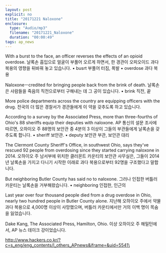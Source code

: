 ```yaml
---
layout: post
explicit: no
title: "20171221 Naloxone"
enclosure:
  type: "Audio/mp3"
  filename: "20171221_Naloxone"
  duration: "00:00:49"
tags: ap_news
---
```


With a burst to the face, an officer reverses the effects of an opioid overdose.
날록손 흡입으로 얼굴이 부풀어 오르게 하면서, 한 경관이 오피오이드 과다 복용의 영향을 뒤바꿔 놓고 있습니다.
• busrt 부풀어 터짐, 폭발
• overdose 과다 복용


Naloxoneㅡcredited for bringing people back from the brink of death.
날록손은 사람들을 죽음의 직전으로부터 구해내는 데 그 공이 있습니다.
• brink 직전, 끝



More police departments across the country are equipping officers with the drug.
전국의 더 많은 경찰서가 경관들에게 이 약을 갖추도록 하고 있습니다.


According to a survey by the Associated Press, more than three-fourths of Ohio's 88 sheriffs equip their deputies with naloxone.
AP 통신의 설문 조사에 따르면, 오하이오 주 88명의 보안관 중 4분의 3 이상이 그들의 부관들에게 날록손을 갖추도록 합니다.
• sheriff 보안관.
• deputy 보안관 부관, 보안관 대리



The Clermont County Sheriff's Office, in southwest Ohio, says they've rescued 92 people from overdosing since they started carrying naloxone in 2014.
오하이오 주 남서부에 위치한 클러몬트 카운티의 보안관 사무실은, 그들이 2014년 날록손을 가지고 다니기 시작한 이래로 과다 복용으로부터 92명을 구조했다고 말합니다.



But neighboring Butler County has said no to naloxone.
그러나 인접한 버틀러 카운티는 날록손을 거부해왔습니다.
• neighboring 인접한, 인근의


Last year over four thousand people died from a drug overdose in Ohio, nearly two hundred people in Butler County alone.
지난해 오하이오 주에서 약물 과다 복용으로 4,000명 이상이 사망했으며, 버틀러 카운티에서만 거의 이백 명이 목숨을 잃었습니다.



Dake Kang, The Associated Press, Hamilton, Ohio.
이상 오하이오 주 해밀턴에서, AP 뉴스 데이크 강이었습니다.

http://www.hackers.co.kr/?c=s_eng/eng_contents/I_others_APnews&iframe=&uid=5541\

